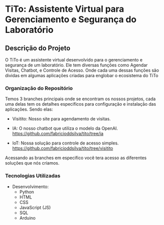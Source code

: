 # TiTo: Assistente Virtual para Gerenciamento e Segurança do Laboratório

## Descrição do Projeto
O TiTo é um assistente virtual desenvolvido para o gerenciamento e segurança de um laboratório. Ele tem diversas funções como Agendar Visitas, Chatbot, e Controle de Acesso. Onde cada uma dessas funções são dividas em algumas aplicações criadas para englobar o ecosistema do TiTo 

### Organização do Repositório
Temos 3 branches principais onde se encontram os nossos projetos, cada uma delas tem os detalhes especificos para configuração e instalação das aplicações. 
Sendo elas:
- Visitito: Nosso site para agendamento de visitas.
   
- IA: O nosso chatbot que utiliza o modelo da OpenAI. https://github.com/fabricioddsilva/tito/tree/ia
  
- IoT: Nossa solução para controle de acesso simples. https://github.com/fabricioddsilva/tito/tree/visitito
  
Acessando as branches em especifico você tera acesso as diferentes soluções que nós criamos.
  
### Tecnologias Utilizadas
- Desenvolvimento:
  - Python
  - HTML
  - CSS
  - JavaScript (JS)
  - SQL
  - Arduino
    
